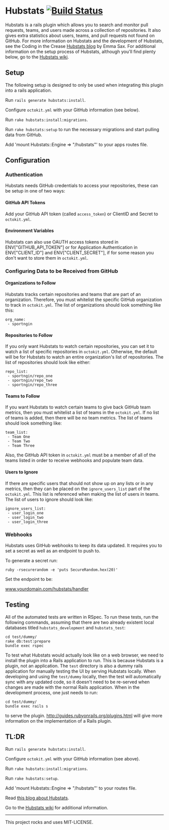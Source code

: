 # Hubstats [![Build Status](https://travis-ci.org/sportngin/hubstats.svg?branch=master)](https://travis-ci.org/sportngin/hubstats)

Hubstats is a rails plugin which allows you to search and monitor pull requests, teams, and users made across a collection of repositories. It also gives extra statistics about users, teams, and pull requests not found on GitHub. For more information on Hubstats and the development of Hubstats, see the Coding in the Crease [Hubstats blog](http://www.codinginthecrease.com/news_article/show/545869?referrer_id) by Emma Sax. For additional information on the setup process of Hubstats, although you'll find plenty below, go to the [Hubstats wiki](https://github.com/sportngin/hubstats/wiki).

## Setup
The following setup is designed to only be used when integrating this plugin into a rails application.

 Run `rails generate hubstats:install`.
 
 Configure `octokit.yml` with your GitHub information (see below).

 Run `rake hubstats:install:migrations`.

 Run `rake hubstats:setup` to run the necessary migrations and start pulling data from GitHub.

 Add 'mount Hubstats::Engine => "/hubstats"' to your apps routes file.

## Configuration
### Authentication
Hubstats needs GitHub credentials to access your repositories, these can be setup in one of two ways:

#### GitHub API Tokens
Add your GitHub API token (called `access_token`) or ClientID and Secret to `octokit.yml`.

#### Environment Variables
Hubstats can also use OAUTH access tokens stored in ENV["GITHUB_API_TOKEN"] or for Application Authentication in ENV["CLIENT_ID"] and ENV["CLIENT_SECRET"], if for some reason you don't want to store them in `octokit.yml`.

### Configuring Data to be Received from GitHub
#### Organizations to Follow
Hubstats tracks certain repositories and teams that are part of an organization. Therefore, you must whitelist the specific GitHub organization to track in `octokit.yml`. The list of organizations should look something like this:

```
org_name:
 - sportngin
 ```
 
#### Repositories to Follow
If you only want Hubstats to watch certain repositories, you can set it to watch a list of specific repositories in `octokit.yml`. Otherwise, the default will be for Hubstats to watch an entire organization's list of repositories. The list of repositories should look like either:

```
repo_list:
 - sportngin/repo_one
 - sportngin/repo_two
 - sportngin/repo_three
```

#### Teams to Follow
If you want Hubstats to watch certain teams to give back GitHub team metrics, then you must whitelist a list of teams in the `octokit.yml`. If no list of teams is added, then there will be no team metrics. The list of teams should look something like:

```
team_list:
 - Team One
 - Team Two
 - Team Three
```

Also, the GitHub API token in `octokit.yml` must be a member of all of the teams listed in order to receive webhooks and populate team data.

#### Users to Ignore
If there are specific users that should not show up on any lists or in any metrics, then they can be placed on the `ignore_users_list` part of the `octokit.yml`. This list is referenced when making the list of users in teams. The list of users to ignore should look like:

```
ignore_users_list:
 - user_login_one
 - user_login_two
 - user_login_three
```

### Webhooks
Hubstats uses GitHub webhooks to keep its data updated. It requires you to set a secret as well as an endpoint to push to.

To generate a secret run:
 ```
 ruby -rsecurerandom -e 'puts SecureRandom.hex(20)'
 ``` 
Set the endpoint to be:

 www.yourdomain.com/hubstats/handler

## Testing
All of the automated tests are written in RSpec. To run these tests, run the following commands, assuming that there are two already existent local databases titled `hubstats_development` and `hubstats_test`:
```
cd test/dummy/
rake db:test:prepare
bundle exec rspec
```
To test what Hubstats would actually look like on a web browser, we need to install the plugin into a Rails application to run. This is because Hubstats is a plugin, not an application. The `test` directory is also a dummy rails application for manually testing the UI by serving Hubstats locally. When developing and using the `test/dummy` locally, then the test will automatically sync with any updated code, so it doesn't need to be re-served when changes are made with the normal Rails application. When in the development process, one just needs to run:
```
cd test/dummy/
bundle exec rails s
```
to serve the plugin. http://guides.rubyonrails.org/plugins.html will give more information on the implementation of a Rails plugin. 

## TL:DR
  Run `rails generate hubstats:install`.
  
  Configure `octokit.yml` with your GitHub information (see above).
  
  Run `rake hubstats:install:migrations`.
  
  Run `rake hubstats:setup`.
  
  Add 'mount Hubstats::Engine => "/hubstats"' to your routes file.
  
  Read [this blog about Hubstats](http://www.codinginthecrease.com/news_article/show/545869?referrer_id).
  
  Go to the [Hubstats wiki](https://github.com/sportngin/hubstats/wiki) for additional information.

<hr>

This project rocks and uses MIT-LICENSE.
